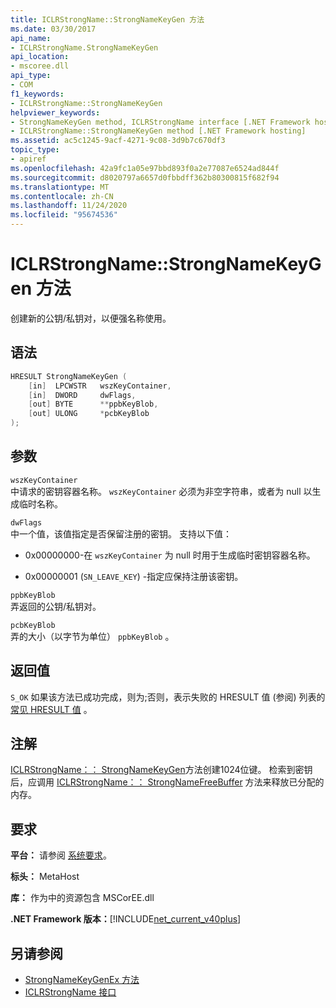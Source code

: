 ```yaml
---
title: ICLRStrongName::StrongNameKeyGen 方法
ms.date: 03/30/2017
api_name:
- ICLRStrongName.StrongNameKeyGen
api_location:
- mscoree.dll
api_type:
- COM
f1_keywords:
- ICLRStrongName::StrongNameKeyGen
helpviewer_keywords:
- StrongNameKeyGen method, ICLRStrongName interface [.NET Framework hosting]
- ICLRStrongName::StrongNameKeyGen method [.NET Framework hosting]
ms.assetid: ac5c1245-9acf-4271-9c08-3d9b7c670df3
topic_type:
- apiref
ms.openlocfilehash: 42a9fc1a05e97bbd893f0a2e77087e6524ad844f
ms.sourcegitcommit: d8020797a6657d0fbbdff362b80300815f682f94
ms.translationtype: MT
ms.contentlocale: zh-CN
ms.lasthandoff: 11/24/2020
ms.locfileid: "95674536"
---
```

# <a name="iclrstrongnamestrongnamekeygen-method"></a>ICLRStrongName::StrongNameKeyGen 方法

创建新的公钥/私钥对，以便强名称使用。  
  
## <a name="syntax"></a>语法  
  
```cpp  
HRESULT StrongNameKeyGen (  
    [in]  LPCWSTR   wszKeyContainer,  
    [in]  DWORD     dwFlags,  
    [out] BYTE      **ppbKeyBlob,  
    [out] ULONG     *pcbKeyBlob  
);  
```  
  
## <a name="parameters"></a>参数  

 `wszKeyContainer`  
 中请求的密钥容器名称。 `wszKeyContainer` 必须为非空字符串，或者为 null 以生成临时名称。  
  
 `dwFlags`  
 中一个值，该值指定是否保留注册的密钥。 支持以下值：  
  
- 0x00000000-在 `wszKeyContainer` 为 null 时用于生成临时密钥容器名称。  
  
- 0x00000001 (`SN_LEAVE_KEY`) -指定应保持注册该密钥。  
  
 `ppbKeyBlob`  
 弄返回的公钥/私钥对。  
  
 `pcbKeyBlob`  
 弄的大小（以字节为单位） `ppbKeyBlob` 。  
  
## <a name="return-value"></a>返回值  

 `S_OK` 如果该方法已成功完成，则为;否则，表示失败的 HRESULT 值 (参阅) 列表的 [常见 HRESULT 值](/windows/win32/seccrypto/common-hresult-values) 。  
  
## <a name="remarks"></a>注解  

 [ICLRStrongName：： StrongNameKeyGen](iclrstrongname-strongnamekeygen-method.md)方法创建1024位键。 检索到密钥后，应调用 [ICLRStrongName：： StrongNameFreeBuffer](iclrstrongname-strongnamefreebuffer-method.md) 方法来释放已分配的内存。  
  
## <a name="requirements"></a>要求  

 **平台：** 请参阅 [系统要求](../../get-started/system-requirements.md)。  
  
 **标头：** MetaHost  
  
 **库：** 作为中的资源包含 MSCorEE.dll  
  
 **.NET Framework 版本：**[!INCLUDE[net_current_v40plus](../../../../includes/net-current-v40plus-md.md)]  
  
## <a name="see-also"></a>另请参阅

- [StrongNameKeyGenEx 方法](iclrstrongname-strongnamekeygenex-method.md)
- [ICLRStrongName 接口](iclrstrongname-interface.md)

